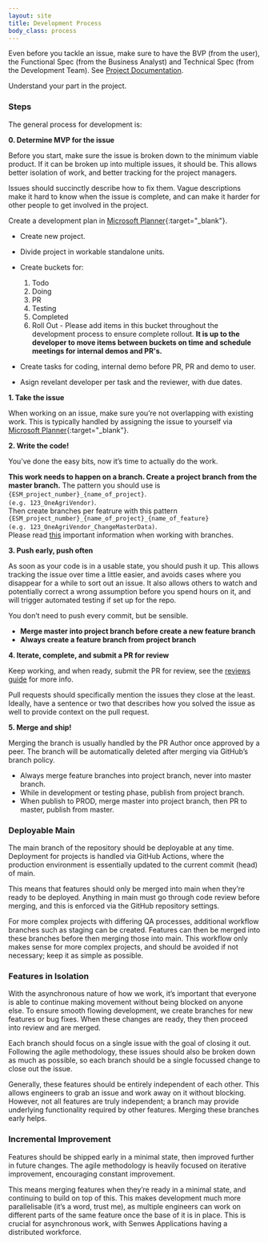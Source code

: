```yaml
---
layout: site
title: Development Process
body_class: process
---
```


Even before you tackle an issue, make sure to have the BVP (from the user), the Functional Spec (from the Business Analyst) and Technical Spec (from the Development Team). See [Project Documentation](project-documentation).

Understand your part in the project.

### Steps

The general process for development is:

**0. Determine MVP for the issue**

Before you start, make sure the issue is broken down to the minimum viable product. If it can be broken up into multiple issues, it should be. This allows better isolation of work, and better tracking for the project managers.

Issues should succinctly describe how to fix them. Vague descriptions make it hard to know when the issue is complete, and can make it harder for other people to get involved in the project.

Create a development plan in [Microsoft Planner](https://tasks.office.com/senwes.co.za/en-US/Home/Planner/){:target="_blank"}.
* Create new project.
* Divide project in workable standalone units.
* Create buckets for:
    1. Todo
    2. Doing
    3. PR
    4. Testing
    5. Completed
    6. Roll Out - Please add items in this bucket throughout the development process to ensure complete rollout.
    <b>It is up to the developer to move items between buckets on time and schedule meetings for internal demos and PR's.</b>

* Create tasks for coding, internal demo before PR, PR and demo to user.
* Asign revelant developer per task and the reviewer, with due dates.


**1. Take the issue**

When working on an issue, make sure you’re not overlapping with existing work. This is typically handled by assigning the issue to yourself via [Microsoft Planner](https://tasks.office.com/senwes.co.za/en-US/Home/Planner/){:target="_blank"}.

**2. Write the code!**

You’ve done the easy bits, now it’s time to actually do the work.

<b>This work needs to happen on a branch. Create a project branch from the master branch.</b> The pattern you should use is `{ESM_project_number}_{name_of_project}`. <br /> `(e.g. 123_OneAgriVendor)`.<br />Then create branches per featrure with this pattern `{ESM_project_number}_{name_of_project}_{name_of_feature}`<br /> `(e.g. 123_OneAgriVendor_ChangeMasterData)`.<br />
Please read <a href="/topics/source-control">this</a> important information when working with branches.

**3. Push early, push often**

As soon as your code is in a usable state, you should push it up. This allows tracking the issue over time a little easier, and avoids cases where you disappear for a while to sort out an issue. It also allows others to watch and potentially correct a wrong assumption before you spend hours on it, and will trigger automated testing if set up for the repo.

You don’t need to push every commit, but be sensible.
* <b>Merge master into project branch before create a new feature branch</b> 
* <b>Always create a feature branch from project branch</b> 

**4. Iterate, complete, and submit a PR for review**

Keep working, and when ready, submit the PR for review, see the [reviews guide](code-reviews.html) for more info.

Pull requests should specifically mention the issues they close at the least. Ideally, have a sentence or two that describes how you solved the issue as well to provide context on the pull request.

**5. Merge and ship!**

Merging the branch is usually handled by the PR Author once approved by a peer. The branch will be automatically deleted after merging via GitHub’s branch policy.
* Always merge feature branches into project branch, never into master branch.
* While in development or testing phase, publish from project branch.
* When publish to PROD, merge master into project branch, then PR to master, publish from master.

### Deployable Main

The main branch of the repository should be deployable at any time. Deployment for projects is handled via GitHub Actions, where the production environment is essentially updated to the current commit (head) of main.

This means that features should only be merged into main when they’re ready to be deployed. Anything in main must go through code review before merging, and this is enforced via the GitHub repository settings.

For more complex projects with differing QA processes, additional workflow branches such as staging can be created. Features can then be merged into these branches before then merging those into main. This workflow only makes sense for more complex projects, and should be avoided if not necessary; keep it as simple as possible.

### Features in Isolation

With the asynchronous nature of how we work, it’s important that everyone is able to continue making movement without being blocked on anyone else. To ensure smooth flowing development, we create branches for new features or bug fixes. When these changes are ready, they then proceed into review and are merged.

Each branch should focus on a single issue with the goal of closing it out. Following the agile methodology, these issues should also be broken down as much as possible, so each branch should be a single focussed change to close out the issue.

Generally, these features should be entirely independent of each other. This allows engineers to grab an issue and work away on it without blocking. However, not all features are truly independent; a branch may provide underlying functionality required by other features. Merging these branches early helps.

### Incremental Improvement

Features should be shipped early in a minimal state, then improved further in future changes. The agile methodology is heavily focused on iterative improvement, encouraging constant improvement.

This means merging features when they’re ready in a minimal state, and continuing to build on top of this. This makes development much more parallelisable (it’s a word, trust me), as multiple engineers can work on different parts of the same feature once the base of it is in place. This is crucial for asynchronous work, with Senwes Applications having a distributed workforce.